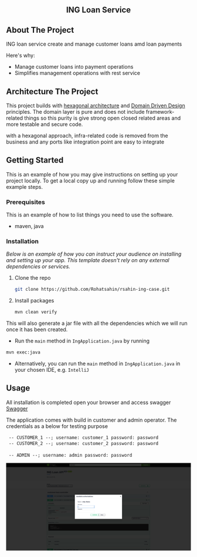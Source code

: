 <!-- PROJECT LOGO -->
<br />
<div align="center">
<h2 align="center">ING Loan Service</h2>
</div>


<!-- ABOUT THE PROJECT -->

## About The Project

ING loan service create and manage customer loans amd loan payments

Here's why:

* Manage customer loans into payment operations
* Simplifies management operations with rest service

<!-- ARCHITECTURE THE PROJECT -->

## Architecture The Project

This project builds with [hexagonal architecture](https://en.wikipedia.org/wiki/Hexagonal_architecture_(software)) and [Domain Driven Design](https://en.wikipedia.org/wiki/Domain-driven_design)
principles. The domain layer is pure and does
not include framework-related things so this purity is give
strong open closed related areas and more testable and secure code.

with a hexagonal approach, infra-related code is removed from the business and any ports like integration point are easy
to integrate


<!-- GETTING STARTED -->

## Getting Started

This is an example of how you may give instructions on setting up your project locally.
To get a local copy up and running follow these simple example steps.

### Prerequisites

This is an example of how to list things you need to use the software.

* maven, java

### Installation

_Below is an example of how you can instruct your audience on installing and setting up your app. This template doesn't
rely on any external dependencies or services._

1. Clone the repo
   ```sh
   git clone https://github.com/Rohatsahin/rsahin-ing-case.git
   ```
2. Install packages
   ```sh
   mvn clean verify
   ```

This will also generate a jar file with all the dependencies which we will run once
it has been created.

- Run the `main` method in `IngApplication.java` by running

```sh
mvn exec:java
```

- Alternatively, you can run the `main` method in `IngApplication.java` in your chosen IDE, e.g. `IntelliJ`


<!-- USAGE EXAMPLES -->

## Usage

All installation is completed open your browser and access
swagger [Swagger](http://localhost:8080/swagger-ui/index.html)

The application comes with build in customer and admin operator. The credentials as a below for testing purpose

```
 -- CUSTOMER_1 --; username: customer_1 password: password
 -- CUSTOMER_2 --; username: customer_2 password: password
 
 -- ADMIN --; username: admin password: password

```


![img.png](docs/swagger.png)